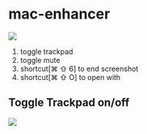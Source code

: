 # mac-enhancer

[![](https://img.shields.io/badge/version-v1.2-green)](./Mac%20Enhancer.alfredworkflow)


1. toggle trackpad
2. toggle mute
3. shortcut[⌘ ⇧ 6] to end screenshot
4. shortcut[⌘ ⇧ O] to open with

## Toggle Trackpad on/off

![](./screenshot.png)
